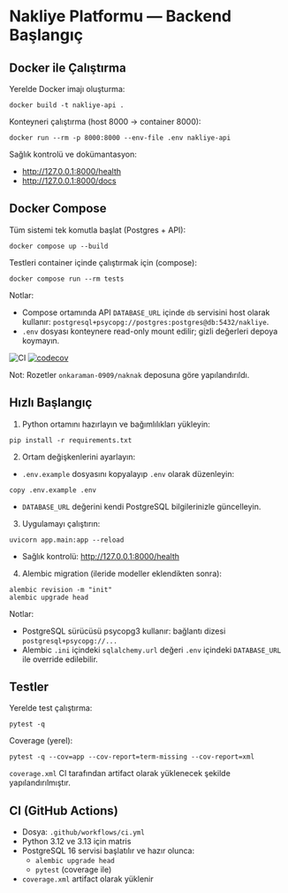# Nakliye Platformu — Backend Başlangıç
## Docker ile Çalıştırma

Yerelde Docker imajı oluşturma:
```
docker build -t nakliye-api .
```

Konteyneri çalıştırma (host 8000 → container 8000):
```
docker run --rm -p 8000:8000 --env-file .env nakliye-api
```

Sağlık kontrolü ve dokümantasyon:
- http://127.0.0.1:8000/health
- http://127.0.0.1:8000/docs

## Docker Compose

Tüm sistemi tek komutla başlat (Postgres + API):
```
docker compose up --build
```

Testleri container içinde çalıştırmak için (compose):
```
docker compose run --rm tests
```

Notlar:
- Compose ortamında API `DATABASE_URL` içinde `db` servisini host olarak kullanır: `postgresql+psycopg://postgres:postgres@db:5432/nakliye`.
- `.env` dosyası konteynere read-only mount edilir; gizli değerleri depoya koymayın.


![CI](https://img.shields.io/github/actions/workflow/status/onkaraman-0909/naknak/ci.yml?branch=main)
[![codecov](https://codecov.io/gh/onkaraman-0909/naknak/branch/main/graph/badge.svg)](https://codecov.io/gh/onkaraman-0909/naknak)

Not: Rozetler `onkaraman-0909/naknak` deposuna göre yapılandırıldı.

## Hızlı Başlangıç

1) Python ortamını hazırlayın ve bağımlılıkları yükleyin:
```
pip install -r requirements.txt
```

2) Ortam değişkenlerini ayarlayın:
- `.env.example` dosyasını kopyalayıp `.env` olarak düzenleyin:
```
copy .env.example .env
```
- `DATABASE_URL` değerini kendi PostgreSQL bilgilerinizle güncelleyin.

3) Uygulamayı çalıştırın:
```
uvicorn app.main:app --reload
```
- Sağlık kontrolü: http://127.0.0.1:8000/health

4) Alembic migration (ileride modeller eklendikten sonra):
```
alembic revision -m "init"
alembic upgrade head
```

Notlar:
- PostgreSQL sürücüsü psycopg3 kullanır: bağlantı dizesi `postgresql+psycopg://...`
- Alembic `.ini` içindeki `sqlalchemy.url` değeri `.env` içindeki `DATABASE_URL` ile override edilebilir.

## Testler

Yerelde test çalıştırma:
```
pytest -q
```

Coverage (yerel):
```
pytest -q --cov=app --cov-report=term-missing --cov-report=xml
```
`coverage.xml` CI tarafından artifact olarak yüklenecek şekilde yapılandırılmıştır.

## CI (GitHub Actions)

- Dosya: `.github/workflows/ci.yml`
- Python 3.12 ve 3.13 için matris
- PostgreSQL 16 servisi başlatılır ve hazır olunca:
  - `alembic upgrade head`
  - `pytest` (coverage ile)
- `coverage.xml` artifact olarak yüklenir
